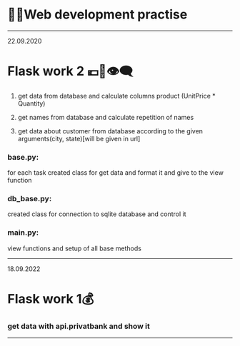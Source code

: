 # 👨‍💻Web development practise 
***
22.09.2020

Flask work 2 💶👱👁‍🗨 ‍️
====

1) get data from database and calculate columns product (UnitPrice * Quantity)

2) get names from database and calculate repetition of names

3) get data about customer from database according to the given arguments(city, state)[will be given in url]


### base.py:

for each task created class for get data and format it and give to the view function

### db_base.py:

created class for connection to sqlite database and control it

### main.py:

view functions and setup of all base methods

***
18.09.2022

Flask work 1💰
====

### get data with api.privatbank and show it
***

